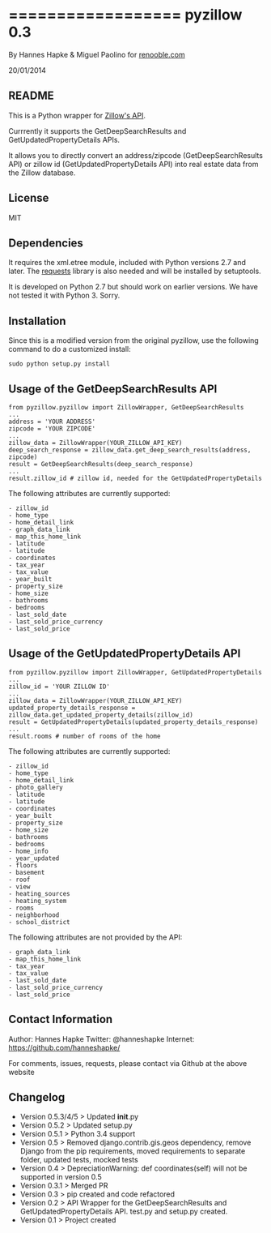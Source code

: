 ==================
pyzillow 0.3
==================

By Hannes Hapke & Miguel Paolino for [renooble.com](http://www.renooble.com)

20/01/2014


README
------
This is a Python wrapper for [Zillow's API](http://www.zillow.com/howto/api/APIOverview.htm).

Currrently it supports the GetDeepSearchResults and GetUpdatedPropertyDetails APIs.

It allows you to directly convert an address/zipcode (GetDeepSearchResults API) or zillow id (GetUpdatedPropertyDetails API) into real estate data from the Zillow database.

License
------
MIT

Dependencies
------------
It requires the xml.etree module, included with Python versions 2.7 and later.
The [requests](http://docs.python-requests.org/en/latest/index.html) library is also needed and will be installed by setuptools.

It is developed on Python 2.7 but should work on earlier versions. We have not tested it with Python 3. Sorry.


Installation
------------
Since this is a modified version from the original pyzillow, use the following
command to do a customized install:

    sudo python setup.py install


Usage of the GetDeepSearchResults API
-------------------------------------

    from pyzillow.pyzillow import ZillowWrapper, GetDeepSearchResults
    ...
    address = 'YOUR ADDRESS'
    zipcode = 'YOUR ZIPCODE'
    ...
    zillow_data = ZillowWrapper(YOUR_ZILLOW_API_KEY)
    deep_search_response = zillow_data.get_deep_search_results(address, zipcode)
    result = GetDeepSearchResults(deep_search_response)
    ...
    result.zillow_id # zillow id, needed for the GetUpdatedPropertyDetails

The following attributes are currently supported:

    - zillow_id
    - home_type
    - home_detail_link
    - graph_data_link
    - map_this_home_link
    - latitude
    - latitude
    - coordinates
    - tax_year
    - tax_value
    - year_built
    - property_size
    - home_size
    - bathrooms
    - bedrooms
    - last_sold_date
    - last_sold_price_currency
    - last_sold_price


Usage of the GetUpdatedPropertyDetails API
------------------------------------------

    from pyzillow.pyzillow import ZillowWrapper, GetUpdatedPropertyDetails
    ...
    zillow_id = 'YOUR ZILLOW ID'
    ...
    zillow_data = ZillowWrapper(YOUR_ZILLOW_API_KEY)
    updated_property_details_response = zillow_data.get_updated_property_details(zillow_id)
    result = GetUpdatedPropertyDetails(updated_property_details_response)
    ...
    result.rooms # number of rooms of the home

The following attributes are currently supported:

    - zillow_id
    - home_type
    - home_detail_link
    - photo_gallery
    - latitude
    - latitude
    - coordinates
    - year_built
    - property_size
    - home_size
    - bathrooms
    - bedrooms
    - home_info
    - year_updated
    - floors
    - basement
    - roof
    - view
    - heating_sources
    - heating_system
    - rooms
    - neighborhood
    - school_district

The following attributes are not provided by the API:

    - graph_data_link
    - map_this_home_link
    - tax_year
    - tax_value
    - last_sold_date
    - last_sold_price_currency
    - last_sold_price


Contact Information
-------------------
Author: Hannes Hapke
Twitter: @hanneshapke
Internet: https://github.com/hanneshapke/

For comments, issues, requests, please contact via Github at the above website


Changelog
---------
- Version 0.5.3/4/5 > Updated __init__.py
- Version 0.5.2 > Updated setup.py
- Version 0.5.1 > Python 3.4 support
- Version 0.5 > Removed django.contrib.gis.geos dependency, remove Django from the pip requirements, moved requirements to separate folder, updated tests, mocked tests
- Version 0.4 > DepreciationWarning: def coordinates(self) will not be supported in version 0.5
- Version 0.3.1 > Merged PR
- Version 0.3 > pip created and code refactored
- Version 0.2 > API Wrapper for the GetDeepSearchResults and GetUpdatedPropertyDetails API. test.py and setup.py created.
- Version 0.1 > Project created



